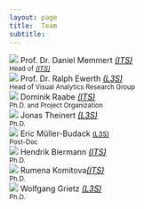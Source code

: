 ```yaml
---
layout: page
title:  Team
subtitle:
---
```


 
  <div class="row">
    <div class="column2">
      <img src="../assets/img/Daniel_Memmert.jpg">
      Prof. Dr. Daniel Memmert <a href="https://www.dshs-koeln.de/en/institut-fuer-trainingswissenschaft-und-sportinformatik/" style="color:black"><i>(ITS)</i></a> <br />
      <small>Head of <a href="https://www.dshs-koeln.de/en/institut-fuer-trainingswissenschaft-und-sportinformatik/" style="color:black"><i>(ITS)</i></a></small><br />
    </div>
    <div class="column2">
      <img src="../assets/img/Ralph_Ewerth.jpeg">
      Prof. Dr. Ralph Ewerth <a href="https://www.tib.eu/en/research-development/visual-analytics" style="color:black"><i>(L3S)</i></a> <br />
      <small>Head of Visual Analytics Research Group</small><br />
    </div>

  <div class="row">
    <div class="column">
      <img src="../assets/img/Dominik_Raabe.jpg">
        Dominik Raabe <a href="https://www.dshs-koeln.de/en/institut-fuer-trainingswissenschaft-und-sportinformatik/" style="color:black"><i>(ITS)</i></a> <br />
      <small>Ph.D. and Project Organization</small><br />
    </div>
    <div class="column">
      <img src="../assets/img/Jonas_Theiner.jpeg">
      Jonas Theinert <a href="https://www.tib.eu/en/research-development/visual-analytics" style="color:black"><i>(L3S)</i></a> <br />
      <small>Ph.D.</small><br />
    </div>
    <div class="column">
      <img src="../assets/img/Eric_Mueller-Budach.jpg">
      Eric Müller-Budack <a href="https://www.tib.eu/en/research-development/visual-analytics" style="color:black"><small>(L3S)</small></a><br />
      <small>Post-Doc</small><br />
    </div>  


  <div class="row">
    <div class="column">
        <img src="../assets/img/Hendrik_Biermann.jpg">
        Hendrik Biermann <a href="https://www.dshs-koeln.de/en/institut-fuer-trainingswissenschaft-und-sportinformatik/" style="color:black"><i>(ITS)</i></a>  <br />
        <small>Ph.D.</small><br />
      </div>
      <div class="column">
        <img src="../assets/img/Rumena_Komitova.jpeg">
          Rumena Komitova<a href="https://www.dshs-koeln.de/en/institut-fuer-trainingswissenschaft-und-sportinformatik/" style="color:black"><i>(ITS)</i></a>  <br />
        <small>Ph.D.</small><br />
      </div>
       <div class="column">
        <img src="../assets/img/Wolfgang_Grietz.jpg">
        Wolfgang Grietz <a href="https://www.tib.eu/en/research-development/visual-analytics" style="color:black"><i>(L3S)</i></a> <br />
      <small>Ph.D.</small><br />
    </div>
      </div>
  </div>





